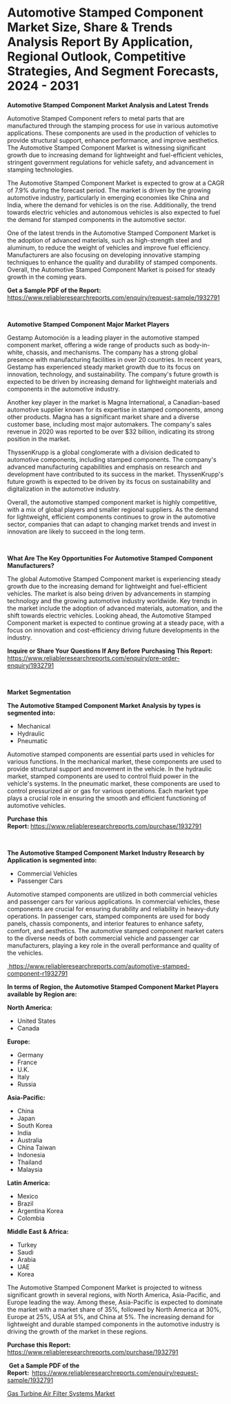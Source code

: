 <p><h1>Automotive Stamped Component Market Size, Share & Trends Analysis Report By Application, Regional Outlook, Competitive Strategies, And Segment Forecasts, 2024 - 2031</h1></p><p><strong>Automotive Stamped Component Market Analysis and Latest Trends</strong></p>
<p><p>Automotive Stamped Component refers to metal parts that are manufactured through the stamping process for use in various automotive applications. These components are used in the production of vehicles to provide structural support, enhance performance, and improve aesthetics. The Automotive Stamped Component Market is witnessing significant growth due to increasing demand for lightweight and fuel-efficient vehicles, stringent government regulations for vehicle safety, and advancement in stamping technologies.</p><p>The Automotive Stamped Component Market is expected to grow at a CAGR of 7.9% during the forecast period. The market is driven by the growing automotive industry, particularly in emerging economies like China and India, where the demand for vehicles is on the rise. Additionally, the trend towards electric vehicles and autonomous vehicles is also expected to fuel the demand for stamped components in the automotive sector.</p><p>One of the latest trends in the Automotive Stamped Component Market is the adoption of advanced materials, such as high-strength steel and aluminum, to reduce the weight of vehicles and improve fuel efficiency. Manufacturers are also focusing on developing innovative stamping techniques to enhance the quality and durability of stamped components. Overall, the Automotive Stamped Component Market is poised for steady growth in the coming years.</p></p>
<p><strong>Get a Sample PDF of the Report:&nbsp;</strong> <a href="https://www.reliableresearchreports.com/enquiry/request-sample/1932791">https://www.reliableresearchreports.com/enquiry/request-sample/1932791</a></p>
<p>&nbsp;</p>
<p><strong>Automotive Stamped Component Major Market Players</strong></p>
<p><p>Gestamp Automoción is a leading player in the automotive stamped component market, offering a wide range of products such as body-in-white, chassis, and mechanisms. The company has a strong global presence with manufacturing facilities in over 20 countries. In recent years, Gestamp has experienced steady market growth due to its focus on innovation, technology, and sustainability. The company's future growth is expected to be driven by increasing demand for lightweight materials and components in the automotive industry.</p><p>Another key player in the market is Magna International, a Canadian-based automotive supplier known for its expertise in stamped components, among other products. Magna has a significant market share and a diverse customer base, including most major automakers. The company's sales revenue in 2020 was reported to be over $32 billion, indicating its strong position in the market.</p><p>ThyssenKrupp is a global conglomerate with a division dedicated to automotive components, including stamped components. The company's advanced manufacturing capabilities and emphasis on research and development have contributed to its success in the market. ThyssenKrupp's future growth is expected to be driven by its focus on sustainability and digitalization in the automotive industry.</p><p>Overall, the automotive stamped component market is highly competitive, with a mix of global players and smaller regional suppliers. As the demand for lightweight, efficient components continues to grow in the automotive sector, companies that can adapt to changing market trends and invest in innovation are likely to succeed in the long term.</p></p>
<p>&nbsp;</p>
<p><strong>What Are The Key Opportunities For Automotive Stamped Component Manufacturers?</strong></p>
<p><p>The global Automotive Stamped Component market is experiencing steady growth due to the increasing demand for lightweight and fuel-efficient vehicles. The market is also being driven by advancements in stamping technology and the growing automotive industry worldwide. Key trends in the market include the adoption of advanced materials, automation, and the shift towards electric vehicles. Looking ahead, the Automotive Stamped Component market is expected to continue growing at a steady pace, with a focus on innovation and cost-efficiency driving future developments in the industry.</p></p>
<p><strong>Inquire or Share Your Questions If Any Before Purchasing This Report:</strong> <a href="https://www.reliableresearchreports.com/enquiry/pre-order-enquiry/1932791">https://www.reliableresearchreports.com/enquiry/pre-order-enquiry/1932791</a></p>
<p>&nbsp;</p>
<p><strong>Market Segmentation</strong></p>
<p><strong>The Automotive Stamped Component Market Analysis by types is segmented into:</strong></p>
<p><ul><li>Mechanical</li><li>Hydraulic</li><li>Pneumatic</li></ul></p>
<p><p>Automotive stamped components are essential parts used in vehicles for various functions. In the mechanical market, these components are used to provide structural support and movement in the vehicle. In the hydraulic market, stamped components are used to control fluid power in the vehicle's systems. In the pneumatic market, these components are used to control pressurized air or gas for various operations. Each market type plays a crucial role in ensuring the smooth and efficient functioning of automotive vehicles.</p></p>
<p><strong>Purchase this Report:&nbsp;</strong><a href="https://www.reliableresearchreports.com/purchase/1932791">https://www.reliableresearchreports.com/purchase/1932791</a></p>
<p>&nbsp;</p>
<p><strong>The Automotive Stamped Component Market Industry Research by Application is segmented into:</strong></p>
<p><ul><li>Commercial Vehicles</li><li>Passenger Cars</li></ul></p>
<p><p>Automotive stamped components are utilized in both commercial vehicles and passenger cars for various applications. In commercial vehicles, these components are crucial for ensuring durability and reliability in heavy-duty operations. In passenger cars, stamped components are used for body panels, chassis components, and interior features to enhance safety, comfort, and aesthetics. The automotive stamped component market caters to the diverse needs of both commercial vehicle and passenger car manufacturers, playing a key role in the overall performance and quality of the vehicles.</p></p>
<p><a href="https://www.reliableresearchreports.com/automotive-stamped-component-r1932791">&nbsp;https://www.reliableresearchreports.com/automotive-stamped-component-r1932791</a></p>
<p><strong>In terms of Region, the Automotive Stamped Component Market Players available by Region are:</strong></p>
<p>
    <p> <strong> North America: </strong>
        <ul>
            <li>United States</li>
            <li>Canada</li>
        </ul>
        </p> 
    <p> <strong> Europe: </strong>
        <ul>
            <li>Germany</li>
            <li>France</li>
            <li>U.K.</li>
            <li>Italy</li>
            <li>Russia</li>
        </ul>
        </p> 
    <p> <strong> Asia-Pacific: </strong>
        <ul>
            <li>China</li>
            <li>Japan</li>
            <li>South Korea</li>
            <li>India</li>
            <li>Australia</li>
            <li>China Taiwan</li>
            <li>Indonesia</li>
            <li>Thailand</li>
            <li>Malaysia</li>
        </ul>
        </p> 
    <p> <strong> Latin America: </strong>
        <ul>
            <li>Mexico</li>
            <li>Brazil</li>
            <li>Argentina Korea</li>
            <li>Colombia</li>
        </ul>
        </p> 
    <p> <strong> Middle East & Africa: </strong>
        <ul>
            <li>Turkey</li>
            <li>Saudi</li>
            <li>Arabia</li>
            <li>UAE</li>
            <li>Korea</li>
        </ul>
    </p>
    </p>
<p><p>The Automotive Stamped Component Market is projected to witness significant growth in several regions, with North America, Asia-Pacific, and Europe leading the way. Among these, Asia-Pacific is expected to dominate the market with a market share of 35%, followed by North America at 30%, Europe at 25%, USA at 5%, and China at 5%. The increasing demand for lightweight and durable stamped components in the automotive industry is driving the growth of the market in these regions.</p></p>
<p><strong>Purchase this Report: </strong><a href="https://www.reliableresearchreports.com/purchase/1932791">https://www.reliableresearchreports.com/purchase/1932791</a></p>
<p>&nbsp;<strong>Get a Sample PDF of the Report:&nbsp;&nbsp;</strong><a href="https://www.reliableresearchreports.com/enquiry/request-sample/1932791">https://www.reliableresearchreports.com/enquiry/request-sample/1932791</a></p>
<p><strong></strong></p>
<p><p><a href="https://github.com/juniordelafrance/Market-Research-Report-List-3/blob/main/gas-turbine-air-filter-systems-market.md">Gas Turbine Air Filter Systems Market</a></p></p>